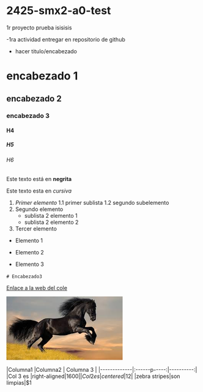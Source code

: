# 2425-smx2-a0-test
1r proyecto prueba
isisisis

-1ra actividad entregar en repositorio de github 
- hacer titulo/encabezado
# encabezado 1
## encabezado 2 
### encabezado 3
#### H4
##### H5
###### H6

Este texto está en **negrita**

Este texto esta en *cursiva*

1. *Primer elemento*
	1.1 primer sublista
	1.2 segundo subelemento
2. Segundo elemento
	* sublista 2 elemento 1
	* sublista 2 elemento 2
3. Tercer elemento

* Elemento 1
- Elemento 2
+ Elemento 3

``# Encabezado3``

[Enlace a la web del cole](https://www.fje.edu/ca/fje "Jesuitas")


![Caballos](https://github.com/RobertoFeliuBr/2425-smx2-a0-test/blob/main/caballo.jpeg "titulo de la imagen")


|Columna1 |Columna2 | Columna 3 |
|-------------|:------p-----:|----------:|
|Col 3 es |right-aligned|$1600|
|Col 2 es |centered|$12|
|zebra stripes|son limpias|$1